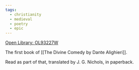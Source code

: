 ```yaml
---
tags:
  - christianity
  - medieval
  - poetry
  - epic
---
```

[Open Library: OL93227W](https://openlibrary.org/works/OL93227W/Inferno)

The first book of [[The Divine Comedy by Dante Alighieri]].

Read as part of that, translated by J. G. Nichols, in paperback.